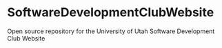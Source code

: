 # SoftwareDevelopmentClubWebsite
Open source repository for the University of Utah Software Development Club Website
